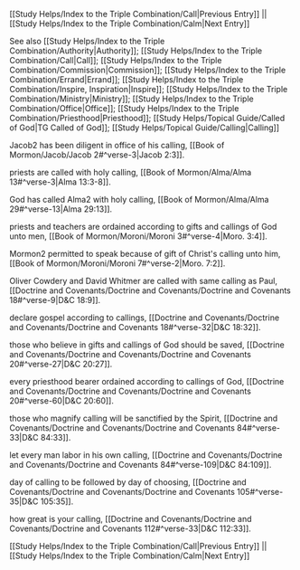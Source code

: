 [[Study Helps/Index to the Triple Combination/Call|Previous Entry]]  ||  [[Study Helps/Index to the Triple Combination/Calm|Next Entry]]

 See also [[Study Helps/Index to the Triple Combination/Authority|Authority]]; [[Study Helps/Index to the Triple Combination/Call|Call]]; [[Study Helps/Index to the Triple Combination/Commission|Commission]]; [[Study Helps/Index to the Triple Combination/Errand|Errand]]; [[Study Helps/Index to the Triple Combination/Inspire, Inspiration|Inspire]]; [[Study Helps/Index to the Triple Combination/Ministry|Ministry]]; [[Study Helps/Index to the Triple Combination/Office|Office]]; [[Study Helps/Index to the Triple Combination/Priesthood|Priesthood]]; [[Study Helps/Topical Guide/Called of God|TG Called of God]]; [[Study Helps/Topical Guide/Calling|Calling]]

 Jacob2 has been diligent in office of his calling, [[Book of Mormon/Jacob/Jacob 2#^verse-3|Jacob 2:3]].

 priests are called with holy calling, [[Book of Mormon/Alma/Alma 13#^verse-3|Alma 13:3-8]].

 God has called Alma2 with holy calling, [[Book of Mormon/Alma/Alma 29#^verse-13|Alma 29:13]].

 priests and teachers are ordained according to gifts and callings of God unto men, [[Book of Mormon/Moroni/Moroni 3#^verse-4|Moro. 3:4]].

 Mormon2 permitted to speak because of gift of Christ's calling unto him, [[Book of Mormon/Moroni/Moroni 7#^verse-2|Moro. 7:2]].

 Oliver Cowdery and David Whitmer are called with same calling as Paul, [[Doctrine and Covenants/Doctrine and Covenants/Doctrine and Covenants 18#^verse-9|D&C 18:9]].

 declare gospel according to callings, [[Doctrine and Covenants/Doctrine and Covenants/Doctrine and Covenants 18#^verse-32|D&C 18:32]].

 those who believe in gifts and callings of God should be saved, [[Doctrine and Covenants/Doctrine and Covenants/Doctrine and Covenants 20#^verse-27|D&C 20:27]].

 every priesthood bearer ordained according to callings of God, [[Doctrine and Covenants/Doctrine and Covenants/Doctrine and Covenants 20#^verse-60|D&C 20:60]].

 those who magnify calling will be sanctified by the Spirit, [[Doctrine and Covenants/Doctrine and Covenants/Doctrine and Covenants 84#^verse-33|D&C 84:33]].

 let every man labor in his own calling, [[Doctrine and Covenants/Doctrine and Covenants/Doctrine and Covenants 84#^verse-109|D&C 84:109]].

 day of calling to be followed by day of choosing, [[Doctrine and Covenants/Doctrine and Covenants/Doctrine and Covenants 105#^verse-35|D&C 105:35]].

 how great is your calling, [[Doctrine and Covenants/Doctrine and Covenants/Doctrine and Covenants 112#^verse-33|D&C 112:33]].

[[Study Helps/Index to the Triple Combination/Call|Previous Entry]]  ||  [[Study Helps/Index to the Triple Combination/Calm|Next Entry]]